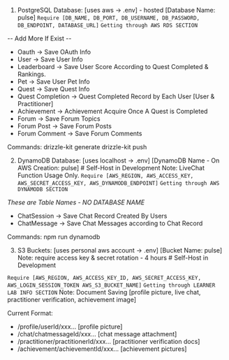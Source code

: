 1. PostgreSQL Database: [uses aws -> .env] - hosted [Database Name: pulse]
` Require [DB_NAME, DB_PORT, DB_USERNAME, DB_PASSWORD, DB_ENDPOINT, DATABASE_URL] `
` Getting through AWS RDS SECTION `

-- Add More If Exist --

- Oauth -> Save OAuth Info
- User -> Save User Info
- Leaderboard -> Save User Score According to Quest Completed & Rankings.
- Pet -> Save User Pet Info
- Quest -> Save Quest Info
- Quest Completion -> Quest Completed Record by Each User [User & Practitioner]
- Achievement -> Achievement Acquire Once A Quest is Completed
- Forum -> Save Forum Topics
- Forum Post -> Save Forum Posts
- Forum Comment -> Save Forum Comments

Commands:
drizzle-kit generate
drizzle-kit push

2. DynamoDB Database: [uses localhost -> .env] [DynamoDB Name - On AWS Creation: pulse] # Self-Host in Development
Note: LiveChat Function Usage Only.
` Require [AWS_REGION, AWS_ACCESS_KEY, AWS_SECRET_ACCESS_KEY, AWS_DYNAMODB_ENDPOINT] `
` Getting through AWS DYNAMODB SECTION `

*These are Table Names - NO DATABASE NAME*
- ChatSession -> Save Chat Record Created By Users
- ChatMessage -> Save Chat Messages according to Chat Record

Commands:
npm run dynamodb

3. S3 Buckets: [uses personal aws account -> .env] [Bucket Name: pulse] 
Note: require access key & secret rotation - 4 hours # Self-Host in Development

` Require [AWS_REGION, AWS_ACCESS_KEY_ID, AWS_SECRET_ACCESS_KEY, AWS_LOGIN_SESSION_TOKEN AWS_S3_BUCKET_NAME] `
` Getting through LEARNER LAB INFO SECTION `
Note: Document Saving [profile picture, live chat, practitioner verification, achievement image]

Current Format:
- /profile/userId/xxx... [profile picture]
- /chat/chatmessageId/xxx... [chat message attachment]
- /practitioner/practitionerId/xxx... [practitioner verification docs]
- /achievement/achievementId/xxx... [achievement pictures]
